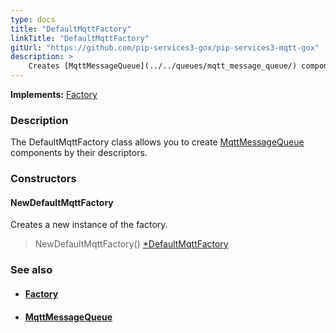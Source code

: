```yaml
---
type: docs
title: "DefaultMqttFactory"
linkTitle: "DefaultMqttFactory"
gitUrl: "https://github.com/pip-services3-gox/pip-services3-mqtt-gox"
description: > 
    Creates [MqttMessageQueue](../../queues/mqtt_message_queue/) components by their descriptors.
---
```


**Implements:** [Factory](../../../components/build/factory)

### Description

The DefaultMqttFactory class allows you to create [MqttMessageQueue](../../queues/mqtt_message_queue/) components by their descriptors.

### Constructors

#### NewDefaultMqttFactory
Creates a new instance of the factory.

> NewDefaultMqttFactory() [*DefaultMqttFactory]()


### See also
- #### [Factory](../../../components/build/factory)
- #### [MqttMessageQueue](../../queues/mqtt_message_queue/)

